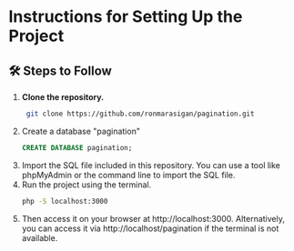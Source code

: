 # Instructions for Setting Up the Project

## 🛠️ Steps to Follow

1. **Clone the repository.**
   ```bash
    git clone https://github.com/ronmarasigan/pagination.git
2. Create a database "pagination"
    ```sql
    CREATE DATABASE pagination;
3. Import the SQL file included in this repository. You can use a tool like phpMyAdmin or the command line to import the SQL file.
4. Run the project using the terminal.
    ```bash
    php -S localhost:3000
5. Then access it on your browser at http://localhost:3000. Alternatively, you can access it via http://localhost/pagination if the terminal is not available.
